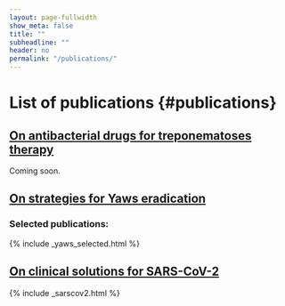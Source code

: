 ```yaml
---
layout: page-fullwidth
show_meta: false
title: ""
subheadline: ""
header: no
permalink: "/publications/"
---
```


# List of publications {#publications}

## [On antibacterial drugs for treponematoses therapy](https://curetrep.org/trepab/)

Coming soon.

## [On strategies for Yaws eradication](https://curetrep.org/yaws/)

### Selected publications:

{% include _yaws_selected.html %}

## [On clinical solutions for SARS-CoV-2](https://curetrep.org/sarscov2/)

{% include _sarscov2.html %}
